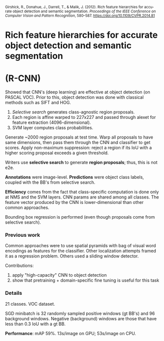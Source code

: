 <small>Girshick, R., Donahue, J., Darrell, T., & Malik, J. (2012). Rich feature hierarchies for accu- rate object detection and semantic segmentation. _Proceedings of the IEEE Conference on Computer Vision and Pattern Recognition_, 580–587. https://doi.org/10.1109/CVPR.2014.81</small>
# Rich feature hierarchies for accurate object detection and semantic segmentation
# (R-CNN)

Showed that CNN's (deep learning) are effective at object detection (on PASCAL VOC). Prior to this, object detection was done with classical methods such as SIFT and HOG.

1. *Selective search* generates class-agnostic region proposals.
2. Each region is affine warped to 227x227 and passed through alexet for feature extraction (4096-dimensional).
3. SVM layer computes class probabilities.

Generate ~2000 region proposals at test time. Warp all proposals to have same dimensions, then pass them through the CNN and classifier to get scores. Apply non-maximum suppression: reject a region if its IoU with a higher scoring proposal exceeds a given threshold.

Writers use **selective search** to generate **region proposals**; thus, this is not e2e.

**Annotations** were image-level. **Predictions** were object class labels, coupled with the BB's from selective search.

**Efficiency** comes from the fact that class-specific computation is done only at NMS and the SVM layers. CNN params are shared among all classes. The feature vector produced by the CNN is lower-dimensional than other common approaches.

Bounding box regression is performed (even though proposals come from selective search).

### Previous work

Common approaches were to use spatial pyramids with bag of visual word encodings as features for the classifier.
Other localization attempts framed it as a regression problem. Others used a sliding window detector.

Contributions:
1. apply "high-capacity" CNN to object detection
2. show that pretraining + domain-specific fine tuning is useful for this task

### Details

21 classes. VOC dataset.

SGD minibatch is 32 randomly sampled                          positive windows (gt BB's) and 96 background windows. Negative (background) windows are those that have less than 0.3 IoU with a gt BB.

**Performance**: mAP 59%. 13s/image on GPU; 53s/image on CPU.
<!--stackedit_data:
eyJoaXN0b3J5IjpbMTU3OTk2NDkzN119
-->